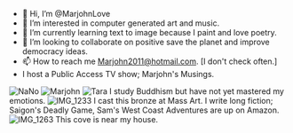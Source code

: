 - 👋 Hi, I’m @MarjohnLove
- 👀 I’m interested in computer generated art and music.  
- 🌱 I’m currently learning text to image because I paint and love poetry.
- 💞️ I’m looking to collaborate on positive save the planet and improve democracy ideas.
- 📫 How to reach me Marjohn2011@hotmail.com. [I don't check often.]
- I host a Public Access TV show; Marjohn's Musings.
<!---
MarjohnLove/MarjohnLove is a ✨ special ✨ repository because its `README.md` (this file) appears on your GitHub profile.
You can click the Preview link to take a look at your changes.
--->
![NaNo](https://user-images.githubusercontent.com/107150210/172709103-2e25b42f-67d3-4381-8025-9deef5bb7b01.jpeg)
![Marjohn](https://user-images.githubusercontent.com/107150210/172709619-9a90272e-c7c2-4b47-bc1b-6da03916b4ee.png)
![Tara](https://user-images.githubusercontent.com/107150210/172710454-af328366-c6d9-48ed-81e9-e1b5a013789e.jpeg) I study Buddhism but have not yet mastered my emotions.
![IMG_1233](https://user-images.githubusercontent.com/107150210/172710745-48df50e6-05b8-4818-9751-c51d50b138af.jpg) I cast this bronze at Mass Art.
I write long fiction; Saigon's Deadly Game, Sam's West Coast Adventures are up on Amazon.
![IMG_1263](https://user-images.githubusercontent.com/107150210/172711171-e7f37122-248f-4059-9d72-261f434880a6.jpg) This cove is near my house.
